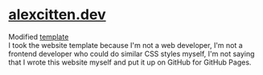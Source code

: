 # [alexcitten.dev](https://alexcitten.dev)
Modified [template](https://bootstrapmade.com/personal-free-resume-bootstrap-template/)<br>
I took the website template because I'm not a web developer, I'm not a frontend developer who could do similar CSS styles myself, I'm not saying that I wrote this website myself and put it up on GitHub for GitHub Pages.
